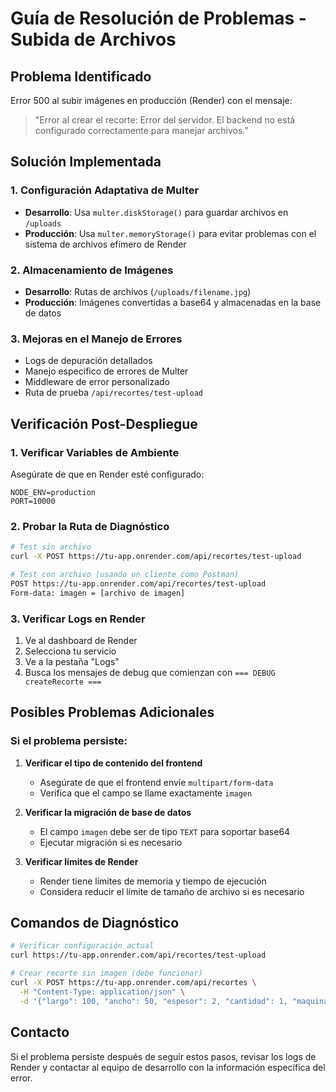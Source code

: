 # Guía de Resolución de Problemas - Subida de Archivos

## Problema Identificado
Error 500 al subir imágenes en producción (Render) con el mensaje:
> "Error al crear el recorte: Error del servidor. El backend no está configurado correctamente para manejar archivos."

## Solución Implementada

### 1. Configuración Adaptativa de Multer
- **Desarrollo**: Usa `multer.diskStorage()` para guardar archivos en `/uploads`
- **Producción**: Usa `multer.memoryStorage()` para evitar problemas con el sistema de archivos efímero de Render

### 2. Almacenamiento de Imágenes
- **Desarrollo**: Rutas de archivos (`/uploads/filename.jpg`)
- **Producción**: Imágenes convertidas a base64 y almacenadas en la base de datos

### 3. Mejoras en el Manejo de Errores
- Logs de depuración detallados
- Manejo específico de errores de Multer
- Middleware de error personalizado
- Ruta de prueba `/api/recortes/test-upload`

## Verificación Post-Despliegue

### 1. Verificar Variables de Ambiente
Asegúrate de que en Render esté configurado:
```
NODE_ENV=production
PORT=10000
```

### 2. Probar la Ruta de Diagnóstico
```bash
# Test sin archivo
curl -X POST https://tu-app.onrender.com/api/recortes/test-upload

# Test con archivo (usando un cliente como Postman)
POST https://tu-app.onrender.com/api/recortes/test-upload
Form-data: imagen = [archivo de imagen]
```

### 3. Verificar Logs en Render
1. Ve al dashboard de Render
2. Selecciona tu servicio
3. Ve a la pestaña "Logs"
4. Busca los mensajes de debug que comienzan con `=== DEBUG createRecorte ===`

## Posibles Problemas Adicionales

### Si el problema persiste:

1. **Verificar el tipo de contenido del frontend**
   - Asegúrate de que el frontend envíe `multipart/form-data`
   - Verifica que el campo se llame exactamente `imagen`

2. **Verificar la migración de base de datos**
   - El campo `imagen` debe ser de tipo `TEXT` para soportar base64
   - Ejecutar migración si es necesario

3. **Verificar límites de Render**
   - Render tiene límites de memoria y tiempo de ejecución
   - Considera reducir el límite de tamaño de archivo si es necesario

## Comandos de Diagnóstico

```bash
# Verificar configuración actual
curl https://tu-app.onrender.com/api/recortes/test-upload

# Crear recorte sin imagen (debe funcionar)
curl -X POST https://tu-app.onrender.com/api/recortes \
  -H "Content-Type: application/json" \
  -d '{"largo": 100, "ancho": 50, "espesor": 2, "cantidad": 1, "maquinaId": "ID_VALIDO"}'
```

## Contacto
Si el problema persiste después de seguir estos pasos, revisar los logs de Render y contactar al equipo de desarrollo con la información específica del error.